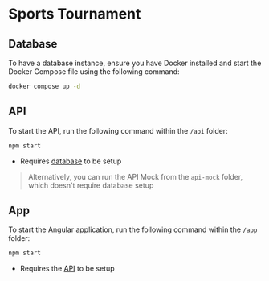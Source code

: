 # Sports Tournament

## Database

To have a database instance, ensure you have Docker installed and start the Docker Compose file using the following command:

```bash
docker compose up -d
```

## API

To start the API, run the following command within the `/api` folder:

```bash
npm start
```

* Requires [database](#database) to be setup

> Alternatively, you can run the API Mock from the `api-mock` folder, which doesn't require database setup

## App

To start the Angular application, run the following command within the `/app` folder:

```bash
npm start
```

* Requires the [API](#api) to be setup

